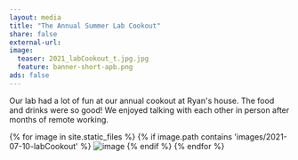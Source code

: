 ```yaml
---
layout: media 
title: "The Annual Summer Lab Cookout"
share: false
external-url: 
image:
  teaser: 2021_labCookout_t.jpg.jpg
  feature: banner-short-apb.png
ads: false
---
```

Our lab had a lot of fun at our annual cookout at Ryan's house. The food and drinks were so good! We enjoyed talking with each other in person after months of remote working.

<div>
{% for image in site.static_files %}
    {% if image.path contains 'images/2021-07-10-labCookout' %}
        <img src="{{ site.baseurl }}{{ image.path }}" alt="image" />
    {% endif %}
{% endfor %}
</div>
